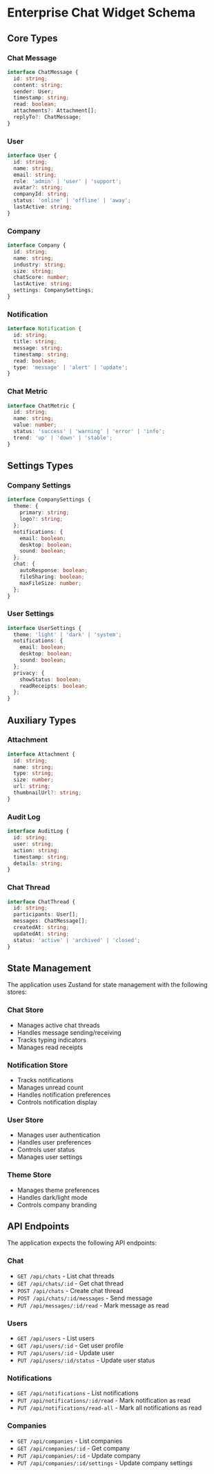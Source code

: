 # Enterprise Chat Widget Schema

## Core Types

### Chat Message
```typescript
interface ChatMessage {
  id: string;
  content: string;
  sender: User;
  timestamp: string;
  read: boolean;
  attachments?: Attachment[];
  replyTo?: ChatMessage;
}
```

### User
```typescript
interface User {
  id: string;
  name: string;
  email: string;
  role: 'admin' | 'user' | 'support';
  avatar?: string;
  companyId: string;
  status: 'online' | 'offline' | 'away';
  lastActive: string;
}
```

### Company
```typescript
interface Company {
  id: string;
  name: string;
  industry: string;
  size: string;
  chatScore: number;
  lastActive: string;
  settings: CompanySettings;
}
```

### Notification
```typescript
interface Notification {
  id: string;
  title: string;
  message: string;
  timestamp: string;
  read: boolean;
  type: 'message' | 'alert' | 'update';
}
```

### Chat Metric
```typescript
interface ChatMetric {
  id: string;
  name: string;
  value: number;
  status: 'success' | 'warning' | 'error' | 'info';
  trend: 'up' | 'down' | 'stable';
}
```

## Settings Types

### Company Settings
```typescript
interface CompanySettings {
  theme: {
    primary: string;
    logo?: string;
  };
  notifications: {
    email: boolean;
    desktop: boolean;
    sound: boolean;
  };
  chat: {
    autoResponse: boolean;
    fileSharing: boolean;
    maxFileSize: number;
  };
}
```

### User Settings
```typescript
interface UserSettings {
  theme: 'light' | 'dark' | 'system';
  notifications: {
    email: boolean;
    desktop: boolean;
    sound: boolean;
  };
  privacy: {
    showStatus: boolean;
    readReceipts: boolean;
  };
}
```

## Auxiliary Types

### Attachment
```typescript
interface Attachment {
  id: string;
  name: string;
  type: string;
  size: number;
  url: string;
  thumbnailUrl?: string;
}
```

### Audit Log
```typescript
interface AuditLog {
  id: string;
  user: string;
  action: string;
  timestamp: string;
  details: string;
}
```

### Chat Thread
```typescript
interface ChatThread {
  id: string;
  participants: User[];
  messages: ChatMessage[];
  createdAt: string;
  updatedAt: string;
  status: 'active' | 'archived' | 'closed';
}
```

## State Management

The application uses Zustand for state management with the following stores:

### Chat Store
- Manages active chat threads
- Handles message sending/receiving
- Tracks typing indicators
- Manages read receipts

### Notification Store
- Tracks notifications
- Manages unread count
- Handles notification preferences
- Controls notification display

### User Store
- Manages user authentication
- Handles user preferences
- Controls user status
- Manages user settings

### Theme Store
- Manages theme preferences
- Handles dark/light mode
- Controls company branding

## API Endpoints

The application expects the following API endpoints:

### Chat
- `GET /api/chats` - List chat threads
- `GET /api/chats/:id` - Get chat thread
- `POST /api/chats` - Create chat thread
- `POST /api/chats/:id/messages` - Send message
- `PUT /api/messages/:id/read` - Mark message as read

### Users
- `GET /api/users` - List users
- `GET /api/users/:id` - Get user profile
- `PUT /api/users/:id` - Update user
- `PUT /api/users/:id/status` - Update user status

### Notifications
- `GET /api/notifications` - List notifications
- `PUT /api/notifications/:id/read` - Mark notification as read
- `PUT /api/notifications/read-all` - Mark all notifications as read

### Companies
- `GET /api/companies` - List companies
- `GET /api/companies/:id` - Get company
- `PUT /api/companies/:id` - Update company
- `PUT /api/companies/:id/settings` - Update company settings
